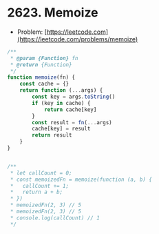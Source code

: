# 2623. Memoize

- Problem: [https://leetcode.com](https://leetcode.com/problems/memoize)

```javascript
/**
 * @param {Function} fn
 * @return {Function}
 */
function memoize(fn) {
    const cache = {}
    return function (...args) {
        const key = args.toString()
        if (key in cache) {
            return cache[key]
        }
        const result = fn(...args)
        cache[key] = result
        return result
    }
}


/** 
 * let callCount = 0;
 * const memoizedFn = memoize(function (a, b) {
 *	 callCount += 1;
 *   return a + b;
 * })
 * memoizedFn(2, 3) // 5
 * memoizedFn(2, 3) // 5
 * console.log(callCount) // 1 
 */
```